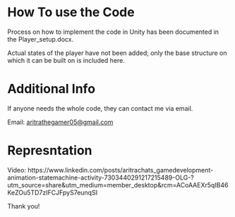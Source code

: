 <!DOCTYPE html>
<html lang="en">
<body>
    <h1>How To use the Code</h1>
    <p>Process on how to implement the code in Unity has been documented in the Player_setup.docx.</p>
    <p>Actual states of the player have not been added; only the base structure on which it can be built on is included here.</p>
    <h1>Additional Info</h1>
    <p>If anyone needs the whole code, they can contact me via email.</p>
    <div class="contact">
        <p>Email: <a class="email-link" href="mailto:aritrathegamer05@gmail.com">aritrathegamer05@gmail.com</a></p>
    </div>
    <h1>Represntation</h1>
    <p>Video: https://www.linkedin.com/posts/aritrachats_gamedevelopment-animation-statemachine-activity-7303440291217215489-OLG-?utm_source=share&utm_medium=member_desktop&rcm=ACoAAEXr5qIB46KeZOu5TD7zIFCJFpyS7eunqSI</p>
    <p>Thank you!</p>
</body>
</html>
